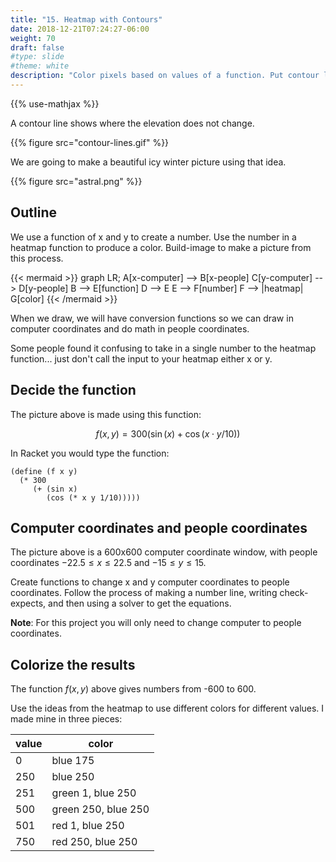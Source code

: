 ```yaml
---
title: "15. Heatmap with Contours"
date: 2018-12-21T07:24:27-06:00
weight: 70
draft: false
#type: slide
#theme: white
description: "Color pixels based on values of a function. Put contour lines every 50 values."
---
```


{{% use-mathjax %}}

A contour line shows where the elevation does not change.

{{% figure src="contour-lines.gif" %}}


We are going to make a beautiful icy winter picture using that idea.

{{% figure src="astral.png" %}}

## Outline

We use a function of x and y to create a number. Use the number in a
heatmap function to produce a color. Build-image to make a picture
from this process.

{{< mermaid >}}
graph LR;
  A[x-computer] --> B[x-people]
  C[y-computer] --> D[y-people]
  B --> E[function]
  D --> E
  E --> F[number]
  F --> |heatmap| G[color]
{{< /mermaid >}}

When we draw, we will have conversion functions so we can draw in computer
coordinates and do math in people coordinates.

Some people found it confusing to
take in a single number to the heatmap function... just don't call the
input to your heatmap either x or y.

## Decide the function

The picture above is made using this function:

$$ f(x,y) = 300 \left( \sin(x) + \cos(x\cdot y /10) \right) $$

In Racket you would type the function:

    (define (f x y)
      (* 300 
         (+ (sin x)
            (cos (* x y 1/10)))))

## Computer coordinates and people coordinates

The picture above is a 600x600 computer coordinate window, with people
coordinates $-22.5 \le x \le 22.5$ and $-15 \le y \le 15$.

Create functions to change x and y computer coordinates to people
coordinates. Follow the process of making a number line, writing
check-expects, and then using a solver to get the equations.

**Note**: For this project you will only need to change computer to
people coordinates.

## Colorize the results

The function $f(x,y)$ above gives numbers from -600 to 600.

Use the ideas from the heatmap to use different colors for
different values. I made mine in three pieces:

| value | color |
|-------|-------|
| 0     | blue 175 |
| 250   | blue 250 |
| 251   | green 1, blue 250 |
| 500   | green 250, blue 250|
| 501   | red 1, blue 250 |
| 750   | red 250, blue 250 |

   
